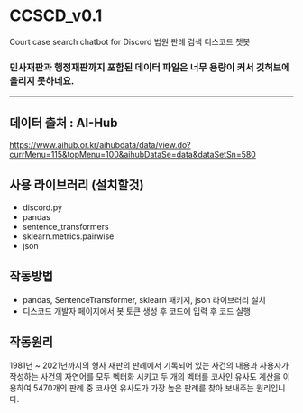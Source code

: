# CCSCD_v0.1
Court case search chatbot for Discord
법원 판례 검색 디스코드 챗봇

### 민사재판과 행정재판까지 포함된 데이터 파일은 너무 용량이 커서 깃허브에 올리지 못하네요.
--------
## 데이터 출처 : AI-Hub
https://www.aihub.or.kr/aihubdata/data/view.do?currMenu=115&topMenu=100&aihubDataSe=data&dataSetSn=580

## 사용 라이브러리 (설치할것)
 - discord.py
 - pandas
 - sentence_transformers
 - sklearn.metrics.pairwise
 - json

## 작동방법
 - pandas, SentenceTransformer, sklearn 패키지, json 라이브러리 설치
 - 디스코드 개발자 페이지에서 봇 토큰 생성 후 코드에 입력 후 코드 실행
 
## 작동원리
1981년 ~ 2021년까지의 형사 재판의 판례에서 기록되어 있는 사건의 내용과 사용자가 작성하는 사건의 자연어를 모두 벡터화 시키고 두 개의 벡터를 코사인 유사도 계산을 이용하여 5470개의 판례 중 코사인 유사도가 가장 높은 판례를 찾아 보내주는 원리입니다.
